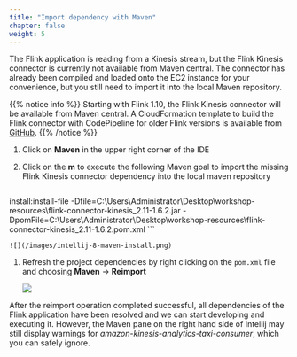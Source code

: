 ```yaml
---
title: "Import dependency with Maven"
chapter: false
weight: 5
---
```


The Flink application is reading from a Kinesis stream, but the Flink Kinesis connector is currently not available from Maven central. The connector has already been compiled and loaded onto the EC2 instance for your convenience, but you still need to import it into the local Maven repository.

{{% notice info %}}
Starting with Flink 1.10, the Flink Kinesis connector will be available from Maven central. A CloudFormation template to build the Flink connector with CodePipeline for older Flink versions is available from [GitHub](https://github.com/aws-samples/amazon-kinesis-analytics-taxi-consumer/blob/master/cfn-templates/flink-kinesis-connector-build-pipeline.yml).
{{% /notice %}}

1. Click on **Maven** in the upper right corner of the IDE

1. Click on the **m** to execute the following Maven goal to import the missing Flink Kinesis connector dependency into the local maven repository

	```
install:install-file -Dfile=C:\Users\Administrator\Desktop\workshop-resources\flink-connector-kinesis_2.11-1.6.2.jar -DpomFile=C:\Users\Administrator\Desktop\workshop-resources\flink-connector-kinesis_2.11-1.6.2.pom.xml
	```

	![](/images/intellij-8-maven-install.png)

1. Refresh the project dependencies by right clicking on the `pom.xml` file and choosing **Maven** -> **Reimport**

	![](/images/intellij-12-pom-reimport.png)

After the reimport operation completed successful, all dependencies of the Flink application have been resolved and we can start developing and executing it. However, the Maven pane on the right hand side of Intellij may still display warnings for *amazon-kinesis-analytics-taxi-consumer*, which you can safely ignore.
